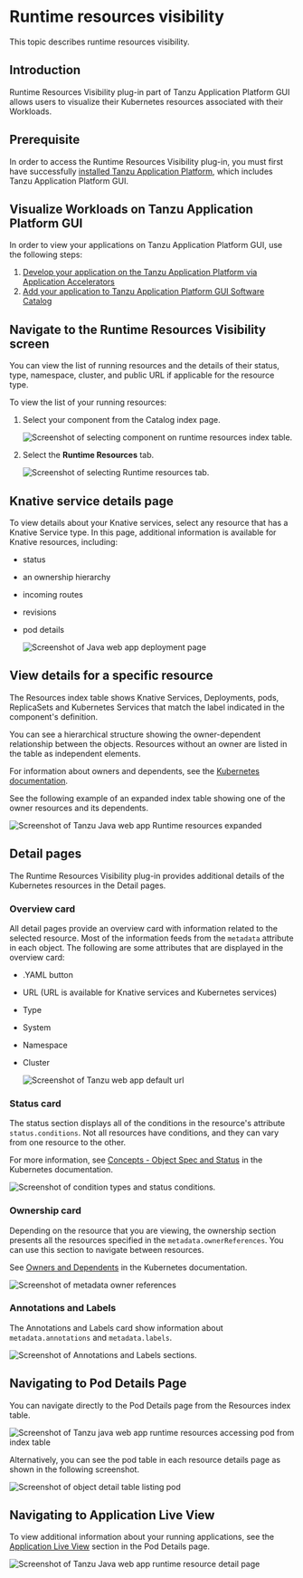 # Runtime resources visibility

This topic describes runtime resources visibility.


## <a id="Introduction"></a> Introduction

Runtime Resources Visibility plug-in part of Tanzu Application Platform GUI allows users to
visualize their Kubernetes resources associated with their Workloads.


## <a id="prerequisite"></a> Prerequisite

In order to access the Runtime Resources Visibility plug-in, you must first have successfully
[installed Tanzu Application Platform](../../install-intro.md), which includes
Tanzu Application Platform GUI.


## <a id="Visualize-app"></a> Visualize Workloads on Tanzu Application Platform GUI

In order to view your applications on Tanzu Application Platform GUI, use the following steps:

1. [Develop your application on the Tanzu Application Platform via Application Accelerators](../../getting-started.html#dev-first-app)
2. [Add your application to Tanzu Application Platform GUI Software Catalog](../../getting-started.html#add-app-to-gui-cat)


## <a id="nav-rr-vis-screen"></a> Navigate to the **Runtime Resources Visibility** screen

You can view the list of running resources and the details of their status, type, namespace, cluster,
and public URL if applicable for the resource type.

To view the list of your running resources:

1. Select your component from the Catalog index page.

   ![Screenshot of selecting component on runtime resources index table.](images/runtime-resources-components.png)

2. Select the **Runtime Resources** tab.

   ![Screenshot of selecting Runtime resources tab.](images/runtime-resources-index.png)


## <a id="knative-service-details"></a> Knative service details page

To view details about your Knative services, select any resource that has a Knative Service type.
In this page, additional information is available for Knative resources, including:

- status
- an ownership hierarchy
- incoming routes
- revisions
- pod details

   ![Screenshot of Java web app deployment page](images/runtime-resources-details.png)


## <a id="view-resource-details"></a> View details for a specific resource

The Resources index table shows Knative Services, Deployments, pods, ReplicaSets and
Kubernetes Services that match the label indicated in the component's definition.

You can see a hierarchical structure showing the owner-dependent relationship between the objects.
Resources without an owner are listed in the table as independent elements.

For information about owners and dependents, see the
[Kubernetes documentation](https://kubernetes.io/docs/concepts/overview/working-with-objects/owners-dependents/).

See the following example of an expanded index table showing one of the owner resources and its dependents.

![Screenshot of Tanzu Java web app Runtime resources expanded](images/runtime-resources-expanded.png)


## <a id="detail-pages"></a> Detail pages

The Runtime Resources Visibility plug-in provides additional details of the Kubernetes resources in
the Detail pages.


### <a id="overview-card"></a> Overview card

All detail pages provide an overview card with information related to the selected resource.
Most of the information feeds from the `metadata` attribute in each object.
The following are some attributes that are displayed in the overview card:

- .YAML button
- URL (URL is available for Knative services and Kubernetes services)
- Type
- System
- Namespace
- Cluster

   ![Screenshot of Tanzu web app default url](images/runtime-resources-overview.png)


### <a id="status-card"></a>Status card

The status section displays all of the conditions in the resource's attribute `status.conditions`.
Not all resources have conditions, and they can vary from one resource to the other.

For more information, see
[Concepts - Object Spec and Status](https://kubernetes.io/docs/concepts/_print/#object-spec-and-status)
in the Kubernetes documentation.

![Screenshot of condition types and status conditions.](images/runtime-resources-status.png)


### <a id="ownership-card"></a>Ownership card

Depending on the resource that you are viewing, the ownership section presents all the resources
specified in the `metadata.ownerReferences`. You can use this section to navigate between resources.

See [Owners and Dependents](https://kubernetes.io/docs/concepts/overview/working-with-objects/owners-dependents/) in the Kubernetes documentation.

![Screenshot of metadata owner references](images/runtime-resources-ownership.png)


### <a id="annotations"></a>Annotations and Labels

The Annotations and Labels card show information about `metadata.annotations` and `metadata.labels`.

![Screenshot of Annotations and Labels sections.](images/runtime-resources-annotations.png)


## <a id="navigating-to-pods"></a>Navigating to Pod Details Page

You can navigate directly to the Pod Details page from the Resources index table.

![Screenshot of Tanzu java web app runtime resources accessing pod from index table](images/runtime-resources-index-pod.png)

Alternatively, you can see the pod table in each resource details page as shown in the following screenshot.

![Screenshot of object detail table listing pod](images/runtime-resources-pods.png)


## <a id="pod-details"></a>Navigating to Application Live View

To view additional information about your running applications, see the
[Application Live View](app-live-view.md) section in the Pod Details page.

![Screenshot of Tanzu Java web app runtime resource detail page](images/runtime-resources-pod-details.png)
